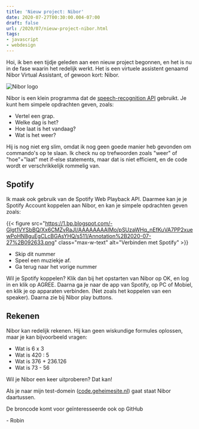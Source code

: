 ```yaml
---
title: 'Nieuw project: Nibor'
date: 2020-07-27T00:30:00.004-07:00
draft: false
url: /2020/07/nieuw-project-nibor.html
tags: 
- javascript
- webdesign
---
```


Hoi, ik ben een tijdje geleden aan een nieuw project begonnen, en het is nu in de fase waarin het redelijk werkt. Het is een virtuele assistent genaamd Nibor Virtual Assistant, of gewoon kort: Nibor.

![Nibor logo](https://code.geheimesite.nl/beta/nibor/logo.png)

Nibor is een klein programma dat de [speech-recognition API](https://developer.mozilla.org/en-US/docs/Web/API/SpeechRecognition) gebruikt. Je kunt hem simpele opdrachten geven, zoals:

*   Vertel een grap.
*   Welke dag is het?
*   Hoe laat is het vandaag?
*   Wat is het weer?

Hij is nog niet erg slim, omdat ik nog geen goede manier heb gevonden om commando's op te slaan. Ik check nu op trefwoorden zoals "weer" of "hoe"+"laat" met if-else statements, maar dat is niet efficient, en de code wordt er verschrikkelijk rommelig van.

## Spotify

Ik maak ook gebruik van de Spotify Web Playback API. Daarmee kan je je Spotify Account koppelen aan Nibor, en kan je simpele opdrachten geven zoals:

{{< figure src="https://1.bp.blogspot.com/-Glgt1VYSbBQ/Xx6CMZvRaJI/AAAAAAAAIMo/pSUzaWHq_nEfKuVA7PP2xuewPoHN8guEgCLcBGAsYHQ/s511/Annotation%2B2020-07-27%2B092633.png" class="max-w-text" alt="Verbinden met Spotify" >}}

*   Skip dit nummer
*   Speel een muziekje af.
*   Ga terug naar het vorige nummer

Wil je Spotify koppelen? Klik dan bij het opstarten van Nibor op OK, en log in en klik op AGREE. Daarna ga je naar de app van Spotify, op PC of Mobiel, en klik je op apparaten verbinden. (Net zoals het koppelen van een speaker). Daarna zie bij Nibor play buttons.

## Rekenen

Nibor kan redelijk rekenen. Hij kan geen wiskundige formules oplossen, maar je kan bijvoorbeeld vragen:

*   Wat is 6 x 3
*   Wat is 420 : 5
*   Wat is 376 + 236.126
*   Wat is 73 - 56
  
Wil je Nibor een keer uitproberen? Dat kan!

Als je naar mijn test-domein ([code.geheimesite.nl](http://code.geheimesite.nl)) gaat staat Nibor daartussen.

De broncode komt voor geïnteresseerde ook op GitHub

\- Robin
